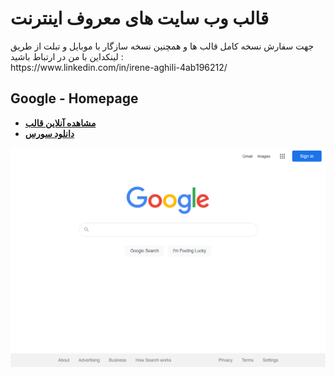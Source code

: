 <h1>قالب وب سایت های معروف اینترنت</h1>
<p>
جهت سفارش نسخه کامل قالب ها و همچنین نسخه سازگار با موبایل و تبلت از طریق لینکداین با من در ارتباط باشید :<br>
  https://www.linkedin.com/in/irene-aghili-4ab196212/
</p>
<h2>Google - Homepage</h2>
<ul>
  <li><a target='_blank' href='http://telnet.center/google-index/google-index.html'><b>مشاهده آنلاین قالب</b></a></li>
  <li><a target='_blank' href='https://github.com/ireneaghili/themes/blob/main/google-index.zip'><b>دانلود سورس</b></a></li>
</ul>
<img src='https://github.com/ireneaghili/themes/blob/main/google-index-Capture.PNG' />
